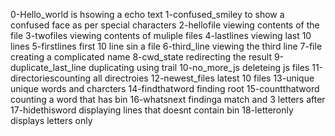 0-Hello_world is hsowing a echo text
1-confused_smiley to show a confused face as per special characters
2-hellofile viewing contents of the file
3-twofiles viewing contents of muliple files
4-lastlines viewing last 10 lines
5-firstlines first 10 line sin a file
6-third_line viewing the third line
7-file creating a complicated name
8-cwd_state redirecting the result
9-duplicate_last_line duplicating using trail 
10-no_more_js deleteing js files
11-directoriescounting all directroies
12-newest_files latest 10 files
13-unique unique words and charcters
14-findthatword finding root
15-countthatword counting a word that has bin
16-whatsnext findinga match and 3 letters after
17-hidethisword displaying lines that doesnt contain bin
18-letteronly displays letters only 
